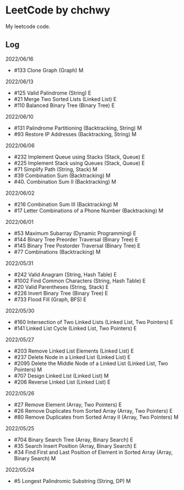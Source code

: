 # LeetCode by chchwy

My leetcode code. 

## Log

2022/06/16
- #133 Clone Graph (Graph) M

2022/06/13
- #125 Valid Palindrome (String) E
- #21 Merge Two Sorted Lists (Linked List) E
- #110 Balanced Binary Tree (Binary Tree) E

2022/06/10
- #131 Palindrome Partitioning (Backtracking, String) M
- #93 Restore IP Addresses (Backtracking, String) M

2022/06/06
- #232 Implement Queue using Stacks (Stack, Queue) E
- #225 Implement Stack using Queues (Stack, Queue) E
- #71 Simplify Path (String, Stack) M
- #39 Combination Sum (Backtracking) M
- #40. Combination Sum II (Backtracking) M

2022/06/02
- #216 Combination Sum III (Backtracking) M
- #17 Letter Combinations of a Phone Number (Backtracking) M

2022/06/01
- #53 Maximum Subarray (Dynamic Programming) E
- #144 Binary Tree Preorder Traversal (Binary Tree) E
- #145 Binary Tree Postorder Traversal (Binary Tree) E
- #77 Combinations (Backtracking) M

2022/05/31
- #242 Valid Anagram (String, Hash Table) E
- #1002 Find Common Characters (String, Hash Table) E
- #20 Valid Parentheses (String, Stack) E
- #226 Invert Binary Tree (Binary Tree) E
- #733 Flood Fill (Graph, BFS) E

2022/05/30
- #160 Intersection of Two Linked Lists (Linked List, Two Pointers) E
- #141 Linked List Cycle (Linked List, Two Pointers) E

2022/05/27
- #203 Remove Linked List Elements (Linked List) E
- #237 Delete Node in a Linked List (Linked List) E
- #2095 Delete the Middle Node of a Linked List (Linked List, Two Pointers) M
- #707 Design Linked List (Linked List) M
- #206 Reverse Linked List (Linked List) E

2022/05/26
- #27 Remove Element (Array, Two Pointers) E
- #26 Remove Duplicates from Sorted Array (Array, Two Pointers) E
- #80 Remove Duplicates from Sorted Array II (Array, Two Pointers) M

2022/05/25
- #704 Binary Search Tree (Array, Binary Search) E
- #35  Search Insert Position (Array, Binary Search) E
- #34  Find First and Last Position of Element in Sorted Array (Array, Binary Search) M

2022/05/24
- #5 Longest Palindromic Substring (String, DP) M